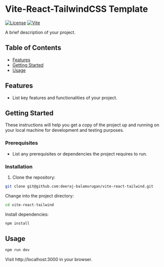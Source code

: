 # Vite-React-TailwindCSS Template

[![License](https://img.shields.io/badge/license-MIT-blue.svg)](LICENSE)
[![Vite](https://img.shields.io/badge/vite-2.x-green.svg)](https://vitejs.dev/)

A brief description of your project.

## Table of Contents

- [Features](#features)
- [Getting Started](#getting-started)
- [Usage](#usage)


## Features

- List key features and functionalities of your project.

## Getting Started

These instructions will help you get a copy of the project up and running on your local machine for development and testing purposes.

### Prerequisites

- List any prerequisites or dependencies the project requires to run.

### Installation

1. Clone the repository:

```bash
git clone git@github.com:deeraj-balamurugan/vite-react-tailwind.git
```

Change into the project directory:

```bash
cd vite-react-tailwind
```

Install dependencies:

```bash
npm install
```

## Usage

```bash
npm run dev
```

Visit http://localhost:3000 in your browser.
